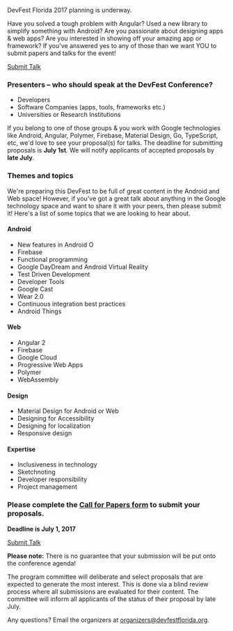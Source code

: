 DevFest Florida 2017 planning is underway.

Have you solved a tough problem with Angular? Used a new library to simplify something with Android? Are you passionate about designing apps & web apps? Are you interested in showing off your amazing app or framework? If you've answered yes to any of those than we want YOU to submit papers and talks for the event!  

<a href="https://docs.google.com/forms/d/e/1FAIpQLSfcchhhaKETrOEVY-h5EngpTby7QMJl_G2LEl8XjYP5nXIS4g/viewform" target="_blank">
  <paper-button class="colorful" raised style="font-weight: 400; margin: 16px 0">Submit Talk</paper-button>
</a>

### Presenters – who should speak at the DevFest Conference?

* Developers
* Software Companies (apps, tools, frameworks etc.)
* Universities or Research Institutions

If you belong to one of those groups & you work with Google technologies like Android, Angular, Polymer, Firebase, Material Design, Go, TypeScript, etc, we'd love to see your proposal(s) for talks. The deadline for submitting proposals is **July 1st**.
We will notify applicants of accepted proposals by **late July**.
<br/>

### Themes and topics

We're preparing this DevFest to be full of great content in the Android and Web space!
However, if you've got a great talk about anything in the Google technology space and want to share it with your peers, then please submit it!
Here's a list of some topics that we are looking to hear about.

#### Android

* New features in Android O
* Firebase
* Functional programming
* Google DayDream and Android Virtual Reality
* Test Driven Development
* Developer Tools
* Google Cast
* Wear 2.0
* Continuous integration best practices
* Android Things

#### Web

* Angular 2
* Firebase
* Google Cloud
* Progressive Web Apps
* Polymer
* WebAssembly

#### Design

* Material Design for Android or Web
* Designing for Accessibility
* Designing for localization
* Responsive design

#### Expertise

* Inclusiveness in technology
* Sketchnoting
* Developer responsibility
* Project management

### Please complete the [Call for Papers form](https://docs.google.com/forms/d/e/1FAIpQLSfcchhhaKETrOEVY-h5EngpTby7QMJl_G2LEl8XjYP5nXIS4g/viewform) to submit your proposals.

**Deadline is July 1, 2017**

<a href="https://docs.google.com/forms/d/e/1FAIpQLSfcchhhaKETrOEVY-h5EngpTby7QMJl_G2LEl8XjYP5nXIS4g/viewform" target="_blank">
  <paper-button class="colorful" raised style="font-weight: 400; margin: 16px 0">Submit Talk</paper-button>
</a>

**Please note:** There is no guarantee that your submission will be put onto the conference agenda!<br/>

The program committee will deliberate and select proposals that are expected to generate the most interest. This is done via a blind review process where all submissions are evaluated for their content.
The committee will inform all applicants of the status of their proposal by late July.<br/>

Any questions? Email the organizers at [organizers@devfestflorida.org](mailto:organizers@devfestflorida.org).

